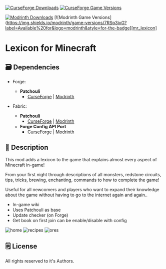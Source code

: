 [![CurseForge Downloads](https://cf.way2muchnoise.eu/615275.svg?badge_style=for_the_badge)][cf_lexicon] [![CurseForge Game Versions](https://cf.way2muchnoise.eu/versions/615275.svg?badge_style=for_the_badge)][cf_lexicon]

[![Modrinth Downloads](https://img.shields.io/modrinth/dt/7RSp3ivG?label=Modrinth&logo=modrinth&style=for-the-badge)][mr_lexicon] [![Modrinth Game Versions](https://img.shields.io/modrinth/game-versions/7RSp3ivG?label=Available%20for&logo=modrinth&style=for-the-badge][mr_lexicon]

# Lexicon for Minecraft

## 🗃️ Dependencies

- Forge:
    - **Patchouli**
        - [CurseForge][cf_patchouli] | [Modrinth][mr_patchouli]

- Fabric:
    - **Patchouli**
        - [CurseForge][cf_patchouli_fabric] | [Modrinth][mr_patchouli]
    - **Forge Config API Port**
        - [CurseForge][cf_forge_config_api_port] | [Modrinth][mr_forge_config_api_port]

## 📖 Description

This mod adds a lexicon to the game that explains almost every aspect of Minecraft in-game!

From your first night through descriptions of all monsters, redstone circuits, tips, tricks, brewing, enchanting, commands to how to complete the game!

Useful for all newcomers and players who want to expand their knowledge about the game without having to go to the internet again and again..

- In-game wiki
- Uses Patchouli as base
- Update checker (on Forge)
- Get book on first join can be enable/disable with config

![home](https://i.imgur.com/EHckbE2.png)
![recipes](https://i.imgur.com/SQHv9XD.png)
![ores](https://i.imgur.com/4mrqFRm.png)

## 🗒️ License

All rights reserved to it's Authors.

[cf_lexicon]: https://www.curseforge.com/minecraft/mc-mods/lexicon

[mr_lexicon]: https://modrinth.com/mod/lexicon

[cf_patchouli]: https://www.curseforge.com/minecraft/mc-mods/patchouli

[cf_patchouli_fabric]: https://www.curseforge.com/minecraft/mc-mods/patchouli-fabric

[mr_patchouli]: https://modrinth.com/mods/patchouli

[cf_forge_config_api_port]: https://www.curseforge.com/minecraft/mc-mods/forge-config-api-port-fabric

[mr_forge_config_api_port]: https://modrinth.com/mod/forge-config-api-port
